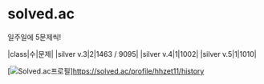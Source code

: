 # solved.ac
일주일에 5문제씩!


|class|수|문제|
|silver v.3|2|1463 / 9095|
|silver v.4|1|1002|
|silver v.5|1|1010|

[![Solved.ac프로필](http://mazassumnida.wtf/api/generate_badge?boj=)]https://solved.ac/profile/hhzet11/history
